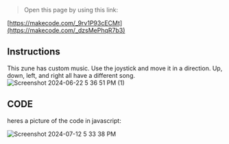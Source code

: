  


> Open this page by using this link:

[https://makecode.com/_9rv1P93cECMt](https://makecode.com/_dzsMePhqR7b3)

## Instructions

This zune has custom music.
Use the joystick and move it in a direction.
Up, down, left, and right all have a different song.
![Screenshot 2024-06-22 5 36 51 PM (1)](https://github.com/isawesom3/custom_ZUNE/assets/173570795/ca34834b-8433-4f09-9b87-f23bffcbec1e)

## CODE

heres a picture of the code in javascript:


![Screenshot 2024-07-12 5 33 38 PM](https://github.com/user-attachments/assets/8e875d09-566f-44bc-a7eb-ee57e94b9dde)
